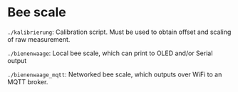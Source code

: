 # Bee scale

`./kalibrierung`: Calibration script. Must be used to obtain offset and scaling of raw measurement.

`./bienenwaage`: Local bee scale, which can print to OLED and/or Serial output

`./bienenwaage_mqtt`: Networked bee scale, which outputs over WiFi to an MQTT broker.
